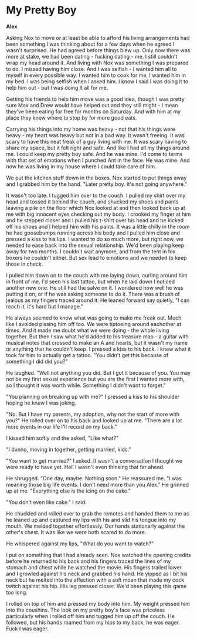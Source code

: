 # My Pretty Boy

**Alex**

Asking Nox to move or at least be able to afford his living arrangements had been something I was thinking about for a few days when he agreed I wasn't surprised.  He had agreed before things blew up.  Only now there was more at stake, we had been dating - fucking dating - me.  I still couldn't wrap my head around it.  And living with Nox was something I was prepared to do.  I missed having him close.  And I was selfish - I wanted him all to myself in every possible way.  I wanted him to cook for me, I wanted him in my bed.  I was being selfish when I asked him.  I know I said I was doing it to help him out - but I was doing it all for me.

Getting his friends to help him move was a good idea, though I was pretty sure Max and Drew would have helped out and they still might - I mean they've been eating for free for months on Saturday.  And with him at my place they knew where to stop by for more good eats.

Carrying his things into my home was heavy - not that his things were heavy - my heart was heavy but not in a bad way.  It wasn't freeing.  It was scary to have this neat freak of a guy living with me.  It was scary having to share my space, but it felt right and safe.  And like I had all my things around me.  I could keep my pretty boy safe.  And he was mine.  I'd come to terms with that set of emotions when I punched Ant in the face.  He was mine.  And now he was living in my house where I could take care of him.

We put the kitchen stuff down in the boxes.  Nox started to put things away and I grabbed him by the hand.  "Later pretty boy.  It's not going anywhere."

It wasn't too late.  I tugged him over to the couch.  I pulled my shirt over my head and tossed it behind the couch, and shucked my shoes and pants leaving a pile on the floor which Nox looked at and then looked back up at me with big innocent eyes checking out my body.  I crooked my finger at him and he stepped closer and I pulled his t-shirt over his head and he kicked off his shoes and I helped him with his pants.  It was a little chilly in the room he had goosebumps running across his body and I pulled him close and pressed a kiss to his lips.  I wanted to do so much more, but right now, we needed to ease back into the sexual relationship.  We'd been playing keep away for two months.  I couldn't wait anymore, and from the tent in his boxers he couldn't either.  But sex lead to emotions and we needed to keep those in check.

I pulled him down on to the couch with me laying down, curling around him in front of me.  I'd seen his last tattoo, but when he laid down I noticed another new one.  He still had the salve on it.  I wondered how well he was putting it on, or if he was asking someone to do it.  There was a brush of jealous as my fingers traced around it.  He leaned forward say quietly, "I can reach it, it's hard but I manage."

He always seemed to know what was going to make me freak out.  Much like I avoided pissing him off too.  We were tiptoeing around eachother at times.  And it made me doubt what we were doing - the whole living together.  But then I saw what he'd added to his treasure map - a guitar with musical notes that crossed to make an A and hearts, but it wasn't my name or anything that he couldn't keep.  I pressed a kiss to his back.  I knew what it took for him to actually get a tattoo.  "You didn't get this because of something I did did you?"

He laughed.  "Well not anything you did.  But I got it because of you.  You may not be my first sexual experience but you are the first I wanted more with, so I thought it was worth while. Something I didn't want to forget."

"You planning on breaking up with me?"  I pressed a kiss to his shoulder hoping he knew I was joking.

"No.  But I have my parents, my adoption, why not the start of more with you?"  He rolled over on to his back and looked up at me.  "There are a lot more events in our life I'll record on my back."

I kissed him softly and the asked, "Like what?"

"I dunno, moving in together, getting married, kids."

"You want to get married?"  I asked.  It wasn't a conversation I thought we were ready to have yet.  Hell I wasn't even thinking that far ahead.

He shrugged. "One day, maybe.  Nothing soon."  He reassured me.  "I was meaning those big life events.  I don't need more than you Alex."  He grinned up at me.  "Everything else is the icing on the cake."

"You don't even like cake."  I said.

He chuckled and rolled over to grab the remotes and handed them to me as he leaned up and captured my lips with his and slid his tongue into my mouth.  We melded together effortlessly.  Our hands stationarly against the other's chest.  It was like we were both scared to do more.

He whispered against my lips, "What do you want to watch?"

I put on something that I had already seen.  Nox watched the opening credits before he returned to his back and his fingers traced the lines of my stomach and chest while he watched the movie.  His fingers trailed lower and I growled against his neck and grabbed his hand.  He yipped as I bit his neck but he melted into the affection with a soft moan that made my cock twitch against his hip.  His leg pressed closer.  We'd been playing this game too long.

I rolled on top of him and pressed my body into him.  My weight pressed him into the coushins.  The look on my pretty boy's face was priceless particularly when I rolled off him and tugged him up off the couch.  He followed, but his hands roamed from my hips to my back, he was eager.  Fuck I was eager.


